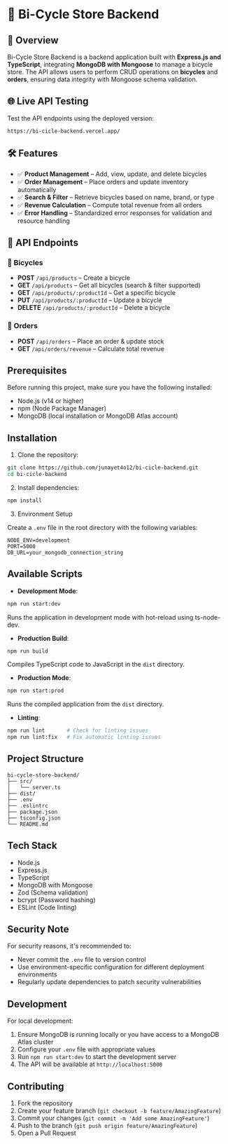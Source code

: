 # 🚴 Bi-Cycle Store Backend

## 📌 Overview
Bi-Cycle Store Backend is a backend application built with **Express.js and TypeScript**, integrating **MongoDB with Mongoose** to manage a bicycle store. The API allows users to perform CRUD operations on **bicycles** and **orders**, ensuring data integrity with Mongoose schema validation.

## 🌐 Live API Testing
Test the API endpoints using the deployed version:
```
https://bi-cicle-backend.vercel.app/
```
## 🛠️ Features
- ✅ **Product Management** – Add, view, update, and delete bicycles
- ✅ **Order Management** – Place orders and update inventory automatically
- ✅ **Search & Filter** – Retrieve bicycles based on name, brand, or type
- ✅ **Revenue Calculation** – Compute total revenue from all orders
- ✅ **Error Handling** – Standardized error responses for validation and resource handling

## 🎯 API Endpoints

### 🔹 Bicycles
* **POST** `/api/products` – Create a bicycle
* **GET** `/api/products` – Get all bicycles (search & filter supported)
* **GET** `/api/products/:productId` – Get a specific bicycle
* **PUT** `/api/products/:productId` – Update a bicycle
* **DELETE** `/api/products/:productId` – Delete a bicycle

### 🔹 Orders
* **POST** `/api/orders` – Place an order & update stock
* **GET** `/api/orders/revenue` – Calculate total revenue

## Prerequisites

Before running this project, make sure you have the following installed:
- Node.js (v14 or higher)
- npm (Node Package Manager)
- MongoDB (local installation or MongoDB Atlas account)

## Installation

1. Clone the repository:
```bash
git clone https://github.com/junayet4o12/bi-cicle-backend.git
cd bi-cicle-backend
```

2. Install dependencies:
```bash
npm install
```

3. Environment Setup

Create a `.env` file in the root directory with the following variables:
```env
NODE_ENV=development
PORT=5000
DB_URL=your_mongodb_connection_string
```

## Available Scripts

- **Development Mode**:
```bash
npm run start:dev
```
Runs the application in development mode with hot-reload using ts-node-dev.

- **Production Build**:
```bash
npm run build
```
Compiles TypeScript code to JavaScript in the `dist` directory.

- **Production Mode**:
```bash
npm run start:prod
```
Runs the compiled application from the `dist` directory.

- **Linting**:
```bash
npm run lint       # Check for linting issues
npm run lint:fix   # Fix automatic linting issues
```

## Project Structure

```
bi-cycle-store-backend/
├── src/
│   └── server.ts
├── dist/
├── .env
├── .eslintrc
├── package.json
├── tsconfig.json
└── README.md
```

## Tech Stack

- Node.js
- Express.js
- TypeScript
- MongoDB with Mongoose
- Zod (Schema validation)
- bcrypt (Password hashing)
- ESLint (Code linting)

## Security Note

For security reasons, it's recommended to:
- Never commit the `.env` file to version control
- Use environment-specific configuration for different deployment environments
- Regularly update dependencies to patch security vulnerabilities

## Development

For local development:
1. Ensure MongoDB is running locally or you have access to a MongoDB Atlas cluster
2. Configure your `.env` file with appropriate values
3. Run `npm run start:dev` to start the development server
4. The API will be available at `http://localhost:5000`

## Contributing

1. Fork the repository
2. Create your feature branch (`git checkout -b feature/AmazingFeature`)
3. Commit your changes (`git commit -m 'Add some AmazingFeature'`)
4. Push to the branch (`git push origin feature/AmazingFeature`)
5. Open a Pull Request